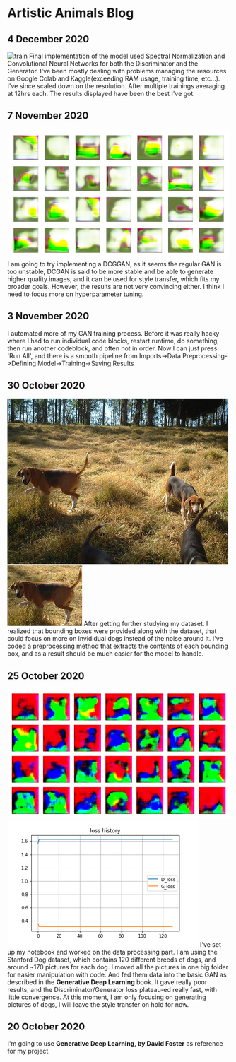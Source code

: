 # Artistic Animals Blog #

## 4 December 2020 ## 
![train](/images/gan/final-output-train.png)
Final implementation of the model used Spectral Normalization and Convolutional Neural Networks for both the Discriminator and the Generator. I've been mostly dealing with problems managing the resources on Google Colab and Kaggle(exceeding RAM usage, training time, etc...). I've since scaled down on the resolution. After multiple trainings averaging at 12hrs each. The results displayed have been the best I've got.

## 7 November 2020 ##
![train](/images/gan/train-129.png)
I am going to try implementing a DCGGAN, as it seems the regular GAN is too unstable, DCGAN is said to be more stable and be able to generate higher quality images, and it can be used for style transfer, which fits my broader goals. However, the results are not very convincing either. I think I need to focus more on hyperparameter tuning.

## 3 November 2020 ##
I automated more of my GAN training process. Before it was really hacky where I had to run individual code blocks, restart runtime, do something, then run another codeblock, and often not in order. Now I can just press 'Run All', and there is a smooth pipeline from Imports->Data Preprocessing->Defining Model->Training->Saving Results

## 30 October 2020 ## 
![dogs](/images/gan/dogs.png)
![cdog](/images/gan/cdog.png)
After getting further studying my dataset. I realized that bounding boxes were provided along with the dataset, that could focus on more on invididual dogs instead of the noise around it. I've coded a preprocessing method that extracts the contents of each bounding box, and as a result should be much easier for the model to handle.

## 25 October 2020 ## 
![sample](/images/train-50.png)
![loss](/images/loss_history.png)
I've set up my notebook and worked on the data processing part. I am using the Stanford Dog dataset, which contains 120 different breeds of dogs, and around ~170 pictures for each dog. I moved all the pictures in one big folder for easier manipulation with code. And fed them data into the basic GAN as described in the **Generative Deep Learning** book. It gave really poor results, and the Discriminator/Generator loss plateau-ed really fast, with little convergence. At this moment, I am only focusing on generating pictures of dogs, I will leave the style transfer on hold for now.

## 20 October 2020 ## 
I'm going to use **Generative Deep Learning, by David Foster** as reference for my project. 
